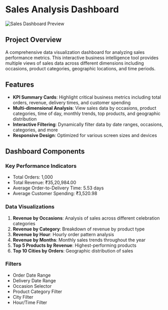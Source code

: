 # Sales Analysis Dashboard

![Sales Dashboard Preview](https://drive.google.com/file/d/12KDXhyUVTjljdROm-ERxaZ-jWs7W9Qwe/view?usp=drive_link)

## Project Overview
A comprehensive data visualization dashboard for analyzing sales performance metrics. This interactive business intelligence tool provides multiple views of sales data across different dimensions including occasions, product categories, geographic locations, and time periods.

## Features
- **KPI Summary Cards**: Highlight critical business metrics including total orders, revenue, delivery times, and customer spending
- **Multi-dimensional Analysis**: View sales data by occasions, product categories, time of day, monthly trends, top products, and geographic distribution
- **Interactive Filtering**: Dynamically filter data by date ranges, occasions, categories, and more
- **Responsive Design**: Optimized for various screen sizes and devices

## Dashboard Components

### Key Performance Indicators
- Total Orders: 1,000
- Total Revenue: ₹35,20,984.00
- Average Order-to-Delivery Time: 5.53 days
- Average Customer Spending: ₹3,520.98

### Data Visualizations
1. **Revenue by Occasions**: Analysis of sales across different celebration categories
2. **Revenue by Category**: Breakdown of revenue by product type
3. **Revenue by Hour**: Hourly order pattern analysis
4. **Revenue by Months**: Monthly sales trends throughout the year
5. **Top 5 Products by Revenue**: Highest-performing products
6. **Top 10 Cities by Orders**: Geographic distribution of sales

### Filters
- Order Date Range
- Delivery Date Range
- Occasion Selector
- Product Category Filter
- City Filter
- Hour/Time Filter
